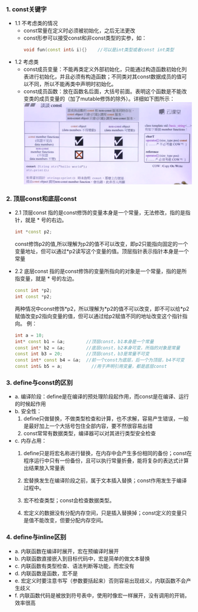 ### 1. const关键字

+ 1.1 不考虑类的情况
    + const常量在定义时必须被初始化，之后无法更改
    + const形参可以接受const和非const类型的实参，如：
        ```cpp
        void fun(const int& i){}    //可以是int类型或者const int类型
        ```
+ 1.2 考虑类
    + const成员变量：不能再类定义外部初始化，只能通过构造函数初始化列表进行初始化，并且必须有构造函数；不同类对其const数据成员的值可以不同，所以不能再类中声明时初始化。
    + const成员函数：放在函数名后面，大括号前面。表明这个函数是不能改变类的成员变量的（加了mutable修饰的除外）。详细如下图所示：
    ![](https://raw.githubusercontent.com/fengz63/picture/main/20210326152237.png)

### 2. 顶层const和底层const

+ 2.1  顶层const
    指的是const修饰的变量本身是一个常量，无法修改，指的是指针，就是 * 号的右边。
    ```cpp
    int *const p2;
    ```
    const修饰p2的值,所以理解为p2的值不可以改变，即p2只能指向固定的一个变量地址，但可以通过*p2读写这个变量的值。顶层指针表示指针本身是一个常量

+ 2.2 底层const
    指的是const修饰的变量所指向的对象是一个常量，指的是所指变量，就是 * 号的左边。
    ```cpp
    const int *p2;
    int const *p2;
    ```
    两种情况中const修饰\*p2，所以理解为\*p2的值不可以改变，即不可以给\*p2赋值改变p2指向变量的值，但可以通过给p2赋值不同的地址改变这个指针指向。
    例：
    ```cpp
    int a = 10;
	int* const b1 = &a;        //顶层const，b1本身是一个常量
	const int* b2 = &a;        //底层const，b2本身可变，所指的对象是常量
	const int b3 = 20;         //顶层const，b3是常量不可变
	const int* const b4 = &a;  //前一个const为底层，后一个为顶层，b4不可变
    const int& b5 = a;           //用于声明引用变量，都是底层const
    ```

### 3. define与const的区别

+ a. 编译阶段：define是在编译的预处理阶段起作用，而const是在编译、运行的时候起作用
+ b. 安全性：
    1) define只做替换，不做类型检查和计算，也不求解，容易产生错误，一般是最好加上一个大括号包住全部内容，要不然很容易出错
    2) const常常有数据类型，编译器可以对其进行类型安全检查
+ c. 内存占用：
    1) define只是将宏名称进行替换，在内存中会产生多份相同的备份；const在程序运行中只有一份备份，且可以执行常量折叠，能将复杂的表达式计算出结果放入常量表
    2) 宏替换发生在编译阶段之前，属于文本插入替换；const作用发生于编译过程中。
    
    3) 宏不检查类型；const会检查数据类型。
    
    4) 宏定义的数据没有分配内存空间，只是插入替换掉；const定义的变量只是值不能改变，但要分配内存空间。

### 4. define与inline区别

+ a. 内联函数在编译时展开，宏在预编译时展开
+ b. 内联函数直接嵌入到目标代码中，宏是简单的做文本替换
+ c. 内联函数有类型检查、语法判断等功能，而宏没有
+ d. 内联函数是函数，宏不是
+ e. 宏定义时要注意书写（参数要括起来）否则容易出现歧义，内联函数不会产生歧义
+ f. 内联函数代码是被放到符号表中，使用时像宏一样展开，没有调用的开销，效率很高
